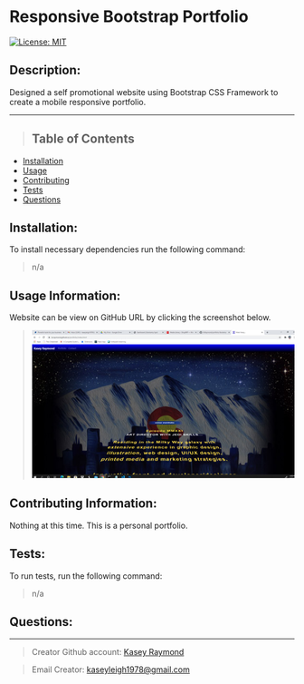 # Responsive Bootstrap Portfolio

[![License: MIT](https://img.shields.io/badge/License-MIT-yellow.svg)](https://opensource.org/licenses/MIT)

## Description:

Designed a self promotional website using Bootstrap CSS Framework to create a mobile responsive portfolio.

---

> ## Table of Contents

- [Installation](#installation)
- [Usage](#usage)
- [Contributing](#contributing)
- [Tests](#tests)
- [Questions](#questions)

## Installation:

To install necessary dependencies run the following command:

> n/a

## Usage Information:

Website can be view on GitHub URL by clicking the screenshot below.

> <a href= "https://kcraymond.github.io/portfolio/" target="_blank"> <img src="Assets/Images/portfolio-screenshot.jpg" width="550"></a>

## Contributing Information:

Nothing at this time. This is a personal portfolio.

## Tests:

To run tests, run the following command:

> n/a

## Questions:

---

> Creator Github account: [Kasey Raymond](https://api.github.com/users/KcRaymond)

> Email Creator: [kaseyleigh1978@gmail.com](mailto:)
